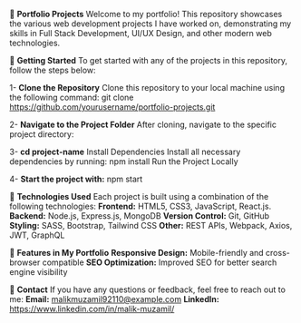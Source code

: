 📂 **Portfolio Projects**
Welcome to my portfolio! This repository showcases the various web development projects I have worked on, demonstrating my skills in Full Stack Development, UI/UX Design, and other modern web technologies.

🚀 **Getting Started**
To get started with any of the projects in this repository, follow the steps below:
 
1- **Clone the Repository**
Clone this repository to your local machine using the following command:
git clone https://github.com/yourusername/portfolio-projects.git

2- **Navigate to the Project Folder**
After cloning, navigate to the specific project directory:

3- **cd project-name**
Install Dependencies
Install all necessary dependencies by running:
npm install
Run the Project Locally

4- **Start the project with:**
npm start

🔧 **Technologies Used**
Each project is built using a combination of the following technologies:
**Frontend:** HTML5, CSS3, JavaScript, React.js.
**Backend:** Node.js, Express.js, MongoDB
**Version Control:** Git, GitHub
**Styling:** SASS, Bootstrap, Tailwind CSS
**Other:** REST APIs, Webpack, Axios, JWT, GraphQL

🎯 **Features in My Portfolio**
**Responsive Design:** Mobile-friendly and cross-browser compatible
**SEO Optimization:** Improved SEO for better search engine visibility

📧 **Contact**
If you have any questions or feedback, feel free to reach out to me:
**Email:** malikmuzamil92110@example.com
**LinkedIn:** https://www.linkedin.com/in/malik-muzamil/

